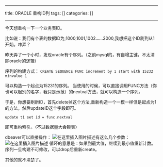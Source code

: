 
--- 
title:  ORACLE 重构ID列 
tags: []
categories: [] 

---
今天想重构一下一个业务表ID。

比如说：我们有个表的数据ID为;1000,1001,1002……2000,我想把这个ID刷到从1开始。咋弄？

昨天弄了一个小时，发现oracle有个序列。（之前mysql的，有自增主键，不太清除oracle的逻辑）

序列的构建方式： `CREATE SEQUENCE FUNC increment by 1 start with 15232 minvalue 1`

可以构造一个起点为15231的序列。 当使用的时候，可以直接调用FUNC方法（你也可以起别的名字，我只是示范）的nextval方法，就可以构造一个序列。

于是，你想要刷新ID，首先delete掉这个方法,重新构造一个一模一样但是起点为1的方法，然后updateID这个字段即可。

```
update t1 set id = func.nextval

```

即可重构索引。（不过数据量大会锁表）

dbeaver可以直接操作： <img src="https://img-blog.csdnimg.cn/445d3cbbb9374a48ae0080e38b86daed.png?x-oss-process=image/watermark,type_ZHJvaWRzYW5zZmFsbGJhY2s,shadow_50,text_Q1NETiBA6Z2S56Kn5Yed6Zyc,size_16,color_FFFFFF,t_70,g_se,x_16" alt="在这里插入图片描述">有这么几个参数： <img src="https://img-blog.csdnimg.cn/618d56667a224600ae0dd8d7a470a6d9.png?x-oss-process=image/watermark,type_ZHJvaWRzYW5zZmFsbGJhY2s,shadow_50,text_Q1NETiBA6Z2S56Kn5Yed6Zyc,size_17,color_FFFFFF,t_70,g_se,x_16" alt="在这里插入图片描述"> 循环的意思是：如果到最大值，继续到最小值重新计数。 序列一旦构建不可修改，可以drop后重新create。

其他的就不清楚了。
